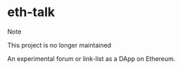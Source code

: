 # eth-talk

> [!NOTE]
> This project is no longer maintained

An experimental forum or link-list as a DApp on Ethereum.
